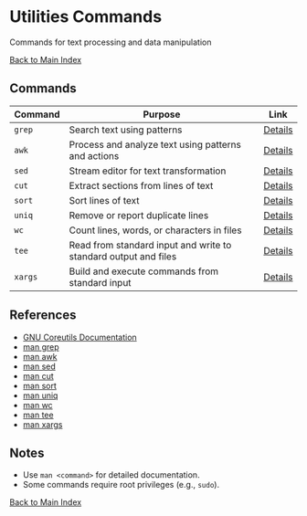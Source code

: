 # Utilities Commands

Commands for text processing and data manipulation

[Back to Main Index](../../README.md)

## Commands

| Command | Purpose | Link |
|---------|---------|------|
| `grep` | Search text using patterns | [Details](./grep.md) |
| `awk` | Process and analyze text using patterns and actions | [Details](./awk.md) |
| `sed` | Stream editor for text transformation | [Details](./sed.md) |
| `cut` | Extract sections from lines of text | [Details](./cut.md) |
| `sort` | Sort lines of text | [Details](./sort.md) |
| `uniq` | Remove or report duplicate lines | [Details](./uniq.md) |
| `wc` | Count lines, words, or characters in files | [Details](./wc.md) |
| `tee` | Read from standard input and write to standard output and files | [Details](./tee.md) |
| `xargs` | Build and execute commands from standard input | [Details](./xargs.md) |

## References
- [GNU Coreutils Documentation](https://www.gnu.org/software/coreutils/manual/coreutils.html)
- [man grep](https://man7.org/linux/man-pages/man1/grep.1.html)
- [man awk](https://man7.org/linux/man-pages/man1/awk.1.html)
- [man sed](https://man7.org/linux/man-pages/man1/sed.1.html)
- [man cut](https://man7.org/linux/man-pages/man1/cut.1.html)
- [man sort](https://man7.org/linux/man-pages/man1/sort.1.html)
- [man uniq](https://man7.org/linux/man-pages/man1/uniq.1.html)
- [man wc](https://man7.org/linux/man-pages/man1/wc.1.html)
- [man tee](https://man7.org/linux/man-pages/man1/tee.1.html)
- [man xargs](https://man7.org/linux/man-pages/man1/xargs.1.html)

## Notes
- Use `man <command>` for detailed documentation.
- Some commands require root privileges (e.g., `sudo`).

[Back to Main Index](../../README.md)